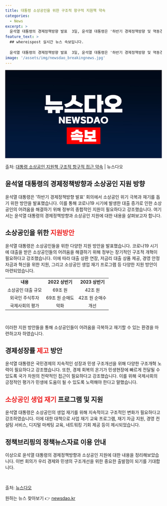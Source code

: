 ```yaml
---
title: 대통령 소상공인을 위한 구조적 항구적 지원책 약속
categories:
  - News
excerpt: >
  윤석열 대통령의 경제정책방향 발표  3일, 윤석열 대통령은 '하반기 경제정책방향 및 역동경제 로드맵 발표' …
feature_text: >
  ## whereispost 실시간 뉴스 속보입니다.

  윤석열 대통령의 경제정책방향 발표  3일, 윤석열 대통령은 '하반기 경제정책방향 및 역동경제 로드맵 발표' …
image: '/assets/img/newsdao_breakingnews.jpg'
---
```


![뉴스다오 속보](/assets/img/newsdao_breakingnews.jpg)

<p>출처: <a href="https://newsdao.kr/4569" rel="dofollow">대통령 소상공인 지원책 구조적 항구적 접근 약속</a> | 뉴스다오</p>

<h2 data-ke-size="size26">윤석열 대통령의 경제정책방향과 소상공인 지원 방향</h2>

윤석열 대통령은 '하반기 경제정책방향 발표' 회의에서 소상공인 위기 극복과 재기를 돕기 위한 방안을 발표했습니다. 이를 통해 코로나19 시기에 발생한 대출 증가로 인한 소상공인의 어려움을 해결하기 위해 정부의 종합적인 지원이 필요하다고 강조했습니다. 여기서는 윤석열 대통령의 경제정책방향과 소상공인 지원에 대한 내용을 살펴보고자 합니다.

<h2 data-ke-size="size23">소상공인을 위한 <b><span style="color: #ee2323;">지원방안</span></b></h2>
윤석열 대통령은 소상공인들을 위한 다양한 지원 방안을 발표했습니다. 코로나19 시기에 대출을 받은 소상공인들의 어려움을 해결하기 위해 정부는 장기적인 구조적 개혁이 필요하다고 강조했습니다. 이에 따라 대출 상환 연장, 저금리 대출 상품 제공, 경영 안정 자금과 혁신을 위한 지원, 그리고 소상공인 생업 재기 프로그램 등 다양한 지원 방안이 마련되었습니다.

<table>
	<tr>
		<td style="text-align: center; height: 17px;"><b>내용</b></td>
		<td style="text-align: center; height: 17px;"><b>2022 상반기</b></td>
		<td style="text-align: center; height: 17px;"><b>2023 상반기</b></td>
	</tr>
	<tr>
		<td style="text-align: center; height: 17px;">소상공인 대출 규모</td>
		<td style="text-align: center; height: 17px;">69조 원</td>
		<td style="text-align: center; height: 17px;">42조 원</td>
	</tr>
	<tr>
		<td style="text-align: center; height: 17px;">외국인 주식투자</td>
		<td style="text-align: center; height: 17px;">69조 원 순매도</td>
		<td style="text-align: center; height: 17px;">42조 원 순매수</td>
	</tr>
	<tr>
		<td style="text-align: center; height: 17px;">국제사회의 평가</td>
		<td style="text-align: center; height: 17px;">악화</td>
		<td style="text-align: center; height: 17px;">개선</td>
	</tr>
</table>
<p data-ke-size="size16">&nbsp;</p>

이러한 지원 방안들을 통해 소상공인들이 어려움을 극복하고 재기할 수 있는 환경을 마련하고자 하였습니다.

<h2 data-ke-size="size23">경제성장률 <b><span style="color: #ee2323;">제고</span></b> 방안</h2>
윤석열 대통령은 국민경제의 지속적인 성장과 민생 구조개선을 위해 다양한 구조개혁 노력이 필요하다고 강조했습니다. 또한, 경제 회복의 온기가 민생현장에 빠르게 전달될 수 있도록 국가 차원의 전략적인 접근이 필요하다고 강조했습니다. 이를 위해 국제사회의 긍정적인 평가가 민생에 도움이 될 수 있도록 노력해야 한다고 말했습니다.

<h2 data-ke-size="size23"><b><span style="color: #ee2323;">소상공인 생업 재기</span></b> 프로그램 및 지원</h2>
윤석열 대통령은 소상공인의 생업 재기를 위해 지속적이고 구조적인 변화가 필요하다고 강조하였습니다. 이에 대한 대책으로 사업 재기 교육 프로그램, 재기 자금 지원, 경영 컨설팅 서비스, 디지털 마케팅 교육, 네트워킹 기회 제공 등이 제시되었습니다.

<h2 data-ke-size="size23">정책브리핑의 정책뉴스자료 이용 안내</h2>
이상으로 윤석열 대통령의 경제정책방향과 소상공인 지원에 대한 내용을 정리해보았습니다. 이번 회의가 우리 경제와 민생의 구조개선을 위한 중요한 출발점이 되기를 기대합니다.

<p data-ke-size="size16">&nbsp;</p>

출처: <a href="https://newsdao.kr/4569">뉴스다오</a> 

원하는 뉴스 찾아보기 👉 <a href="https://newsdao.kr" rel="dofollow">newsdao.kr</a>


